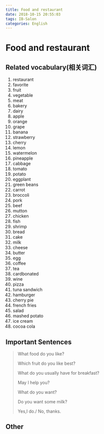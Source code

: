 ```yaml
---
title: Food and restaurant
date: 2018-10-15 20:55:03
tags: IB-Salon
categories: English
---
```


# Food and restaurant

## Related vocabulary(相关词汇)

1. restaurant
2. favorite
3. fruit
4. vegetable
5. meat
6. bakery
7. dairy
8. apple
9. orange
10. grape
11. banana
12. strawberry
13. cherry
14. lemon
15. watermelon
16. pineapple
17. cabbage
18. tomato
19. potato
20. eggplant
21. green beans
22. carrot
23. broccoli
24. pork
25. beef
26. mutton
27. chicken
28. fish
29. shrimp
30. bread
31. cake
32. milk
33. cheese
34. butter
35. egg
36. coffee
37. tea
38. cardbonated
39. wine
40. pizza
41. tuna sandwich
42. hamburger
43. cherry pie
44. french fries
45. salad
46. mashed potato
47. ice cream 
48. cocoa cola
 


## Important Sentences

> What food do you like?
> 
> Which fruit do you like best?
> 
> What do you usually have for breakfast?
> 
> May I help you?
> 
> What do you want?
> 
> Do you want some milk?
> 
> Yes,I do./ No, thanks.

## Other

> 











